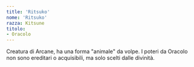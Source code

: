 ```yaml
---
title: 'Ritsuko'
nome: 'Ritsuko'
razza: Kitsune
titolo:
- Oracolo
---
```


Creatura di Arcane, ha una forma "animale" da volpe.
I poteri da Oracolo non sono ereditari o acquisibili, ma solo scelti dalle divinità.
